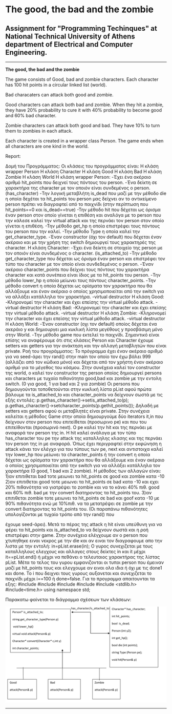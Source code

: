 # **The good, the bad and the zombie**

## Assignment for "Programming Techinques" at National Technical University of Athens department of Electrical and Computer Engineering.

---

**The good, the bad and the zombie**

The game consists of Good, bad and zombie characters. Each character has 100 hit points in a circular linked list (world).

Bad characaters can attack both good and zombie.

Good characters can attack both bad and zombie. When they hit a zombie, they have 20% probability to cure it with 40% probability to become good and 60% bad character.

Zombie characters can attack both good and bad. They have 10% to turn them to zombies in each attack.

Each character is created in a wrapper class Person. The game ends when all characters are one kind in the world.


Report:

Δομή του Προγράμματος:
Οι κλάσεις του προγράμματος είναι: Η κλάση wrapper Person
H κλάση Character
H κλάση Good
H κλάση Bad
H κλάση Zombie H κλάση World
Η κλάση wrapper Person:
-Έχει ένα ακέραιο αριθμό hit_points που δειχνεί τους πόντους του person. -Ένα δείκτη σε χαρακτήρα της character με τον οποιόν είναι συνδεμένος ο person. (has_character)
-Την λογική μεταβλήτη is_dead που μαζί με την μέθοδο die η οποία δεχέται τα hit_points του person μας δείχνει αν το αντικείμενο person πρέπει να διαγραφτεί από το παιχνίδι (στην περίπτωση που hit_points==0 και is_dead==true)
-Την μέθοδο hit που δέχεται ως όρισμα έναν person στον οποίο γίνεται η επιθέση και αναλόγα με το person που την κάλεσε καλεί την virtual attack και της περνάει τον person στον οποίο γίνεται η επιθέση.
-Την μέθοδο get_hp η οποία επιστρέφει τους πόντους του person που την καλεί.
-Την μέθοδο Type η οποία καλεί την get_character_type.
-Έναν constructor (όχι τον default) που δέχεται έναν ακέραιο και με την χρήση της switch δημιουργεί τους χαρακτηρές της character.
Η κλάση Character:
-Έχει ένα δείκτη σε στοιχείο της person με τον οποιόν είναι συνδεμένος ο character. (is_attached_to)
-Την μέθοδο get_character_type που δέχεται ως όρισμα έναν person και επιστρέφει τον τύπο του character με τον οποίο είναι συνδεδεμένος ο person. -Έναν ακέραιο character_points που δείχνει τους πόντους του χαρακτήρα character και κατά συνέπεια είναι ίδιος με τα hit_points του person.
-Την μέθοδο lower_hp η οποία μείωνει τους πόντους character_points.
-Την μέθοδο convert η οποία δέχεται ως ορίσματα τον χαρακτήρα που θα αλλάξουμε και έναν ακέραιο ο οποίος χρησιμοποιείται από την switch για να αλλάξει κατάλληλα τον χαρακτήρα.
-virtual destructor
Η κλάση Good:
-Κληρονομεί την character και έχει επείσης την virtual μέθοδο attack. -virtual destructor
Η κλάση Bad:
-Κληρονομεί την character και έχει επείσης την virtual μέθοδο attack. -virtual destructor
Η κλάση Zombie:
-Κληρονομεί την character και έχει επείσης την virtual μέθοδο attack. -virtual destructor
Η κλάση World:
-Έναν constructor (οχι τον default) οποίος δέχεται ένα ακεράιο y και δημιουργει μια κυκλική λίστα μεγέθους y προσβάσιμη μόνο στην World.
-Την μέθοδο game που εκτελεί το παιχνίδι.
Σημαντικό είναι επίσης να αναφέρουμε ότι στις κλάσεις Person και Character έχουμε setters και getters για την ανάκτηση και την αλλαγή μεταβλητών που είναι private.
Ροή του προγράμματος:
Το πρόγραμμα έχει έναν ακέραιο αριθμό για να seed-άρει την rand() στην main τον οποίο τον έχω βάλει 999 (αλλάζει από τον κώδικα μόνο) και
δέχεται από τον χρήστη έναν ακέραιο αριθμό για το μέγεθος του κόσμου. Στην συνέχεια καλεί τον constructor της world, ο καλεί τον constructor της person οποίος δημιουργεί persons και characters με τυχαία πιθανότητα good,bad και zombie με την εντολη switch. (0 για good, 1 για bad και 2 για zombie) Oι persons που δημιουγούνται τοποθετούνται
στην κυκλική λίστα pList αφού πρώτα βάλουμε τα is_attached_to και character_points να δείχνουν σωστά με τις εξής εντολές:
p.gethas_character()->setis_attached_to(p); p.gethas_character()->setcharacter_points(p.gethit_points());
Δηλαδή με setters και getters αφού οι μεταβλητές είναι private.
Στην συνέχεια καλείται η μέθοδος Game στην οποία δημιουργούμε δύο
iterators it,in που δείχνουν στον person που επιτείθεται (προσωρινο pe) και που του επιτείθονται (προσωρινό next). Ο pe καλεί την hit και της περνάει με αναφορά τον person της in. Η hit καλεί ανάλογα με τον τύπο has_character του pe την attack της καταλληλης κλασης και της περνάει τον person της in με αναφορά.
Όπως έχει περιγραφτεί στην εκφώνηση η attack κάνει τον ελέγχο για του τύπους των pe, next και αντιστοιχα καλεί την lower_hp που μείωνει τα character_points ή την convert η οποία δέχεται ως ορίσματα τον χαρακτήρα που θα αλλάξουμε και έναν ακέραιο ο οποίος χρησιμοποιείται από την switch για να αλλάξει κατάλληλα τον χαρακτήρα (0 good, 1 bad και 2 zombie). H μέθοδος των αλλαγών είναι:
1)αν επιτιθεται bad τοτε μειωνει τα hit_points σε good και zombie κατα -10
2)αν επιτιθεται good τοτε μειωνει τα hit_points σε bad κατα -10 και εχει 20% πιθανότητα να γιατρέψει το zombie και να το κάνει 40% πιθ. good και 60% πιθ. bad με την convert διατηροντας τα hit_points του.
3)αν επιτιθεται zombie τοτε μειωνει τα hit_points σε bad και goof κατα -10 με 90% πιθανότητα ενώ με 10%πιθ. να τα μετατρέψει σε zombie με την convert διατηροντας τα hit_points του.
(Οι παραπάνω πιθανότητες υπολογίζονται με τυχαίο τρόπο από την rand() που

έχουμε seed-άρει).
Μετά το πέρας της attack η hit είναι υπεύθυνη για να φέρει τα hit_points και is_attached_to να δείχνουν σωστά και η ροή επιστρέφει στην game. Στην συνέχεια ελέγχουμε αν ο person που χτυπηθηκε ειναι νεκρος με την
die και αν ειναι τον διαγραφουμε απο την λιστα με την εντολή:
in=pList.erase(in);
O γυρος συνεχιζεται με τους καταλληλους ελεγχους και αλλαγες στους δείκτες in και it μέχρι it==pList.end() ή μέχρι να πεθάνει ο τελευταιος χαρακτήρας της λίστας pList. Μέτα το τελος του γυρου εμφανιζονται οι τυποι person που έμειναν μαζί με
hit_points τους και ελεγχουμε αν ειναι ολα ιδια ή όχι με τις done1 και done. Το i που δειχνει τους γυρους αυξανεται και συνεχιζεται το παιχνίδι μέχρι i==100 ή done=false.
Για το προγραμμα απαιτουνται τα εξης: #include <iostream>
#include <typeinfo>
#include <list>
#include <random> #include <stdlib.h> #include<time.h> using namespace std;


Παρακατω φαίνεται το διάγραμμα σχέσεων των κλάσεων:

[//]: # (Images)

[image1]: ./images/Image1.png "Image 1"

![image1]

---



